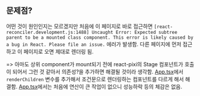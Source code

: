 ## 문제점?
어떤 것이 원인인지는 모르겠지만 처음에 이 페이지로 바로 접근하면 `[react-reconciler.development.js:1488] Uncaught Error: Expected subtree parent to be a mounted class component. This error is likely caused by a bug in React. Please file an issue.` 에러가 발생함. 다른 페이지에 먼저 접근하고 이 페이지로 오면 제대로 렌더링 됨.

=> 아마도 상위 component가 mount되기 전에 react-pixi의 Stage 컴포넌트가 호출이 되어서 그런 것 같아서 의존성?을 추가하면 해결될 것이라 생각함. [App.tsx](../../App.tsx)에서 `renderChildren` 변수를 추가해서 조건문으로 렌더링하는 컴포넌트를 다르게 해서 해결함. [App.tsx](../../App.tsx)에서는 처음에 연산이 큰 작업이 없으니 성능하락 등의 체감은 없음.